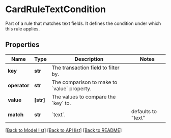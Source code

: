# CardRuleTextCondition

Part of a rule that matches text fields. It defines the condition under which this rule applies.

## Properties
Name | Type | Description | Notes
------------ | ------------- | ------------- | -------------
**key** | **str** | The transaction field to filter by. | 
**operator** | **str** | The comparison to make to &#x60;value&#x60; property. | 
**value** | **[str]** | The values to compare the &#x60;key&#x60; to. | 
**match** | **str** | &#x60;text&#x60;. | defaults to "text"

[[Back to Model list]](../README.md#documentation-for-models) [[Back to API list]](../README.md#documentation-for-api-endpoints) [[Back to README]](../README.md)


